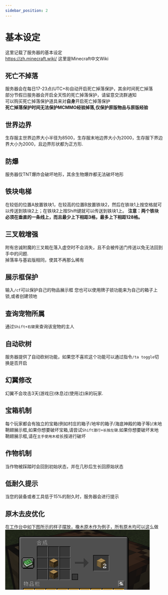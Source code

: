 ```yaml
---
sidebar_position: 2
---
```


# 基本设定
这里记载了服务器的基本设定  
https://zh.minecraft.wiki/ 这里是Minecraft中文Wiki
## 死亡不掉落
服务器会在每日17-23点(UTC+8)自动开启死亡掉落保护，其余时间死亡掉落  
部分节假日服务器会开启全天性的死亡掉落保护，请留意交流群通知  
可以购买死亡掉落保护道具来对**自身**开启死亡掉落保护  
**死亡掉落保护时间无法保护MCMMO经验掉落,仅保护原版物品与原版经验**
## 世界边界
生存服主世界边界大小半径为8500，生存服末地边界大小为2000，生存服下界边界大小为2000，且边界形状都为正方形.   
## 防爆
服务器仅TNT爆炸会破坏地形，其余生物爆炸都无法破坏地形
## 铁块电梯
在较低的位置A放置铁块1，在较高的位置B放置铁块2，然后在铁块1上按空格就可以传送到铁块2上；在铁块2上按Shift键就可以传送到铁块1上。
**注意：两个铁块必须在垂直的一条线上，而且最少上下相距3格，最多上下相距128格。**
## 三叉戟增强
附有忠诚附魔的三叉戟在落入虚空时不会消失，且不会被传送门传送以免无法回到手中的问题.  
掉落率与基岩版相同，使其不再那么稀有  
## 展示框保护
输入`/cf`可以保护自己的物品展示框
您也可以使用牌子锁功能来为自己的箱子上锁,或者创建领地
## 查询宠物所属
通过`Shift+右键`来查询该宠物的主人
## 自动砍树
服务器提供了自动砍树功能，如果您不喜欢这个功能可以通过指令`/ta toggle`切换是否开启
## 幻翼修改
幻翼不会攻击3天(游戏日)休息过(使用过)床的玩家.
## 宝箱机制
每个玩家都会有独立的宝箱(例如村庄的箱子/地牢的箱子/海底神殿的箱子等)/末地鞘翅展示框,如果你想要破坏宝箱,请尝试`Shift潜行+长按左键`.如果你想要破坏末地鞘翅展示框,请在`主手使用木棍`长按进行破坏
## 作物机制
当作物被踩踏时会回到初始状态，并在几秒后生长回原始状态
## 低耐久提示
当您的装备或者工具低于15%的耐久时，服务器会进行提示
## 原木去皮优化
在工作台中如下图所示的样子摆放，橡木原木作为例子，所有原木均可以这么做  
![](_images/去皮优化.png)  